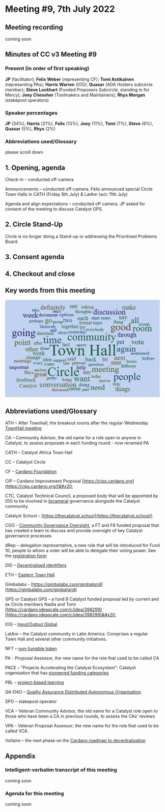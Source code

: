 # Meeting #9, 7th July 2022

## Meeting recording

coming soon

## Minutes of CC v3 Meeting #9 <a href="#minutes-of-catalyst-circle-v3-meeting-6" id="minutes-of-catalyst-circle-v3-meeting-6"></a>

### Present (in order of first speaking) <a href="#present-in-order-of-first-speaking" id="present-in-order-of-first-speaking"></a>

**JP** (facilitator); **Felix Weber** (representing CF); **Tomi Astikainen** (representing PAs); **Harris Warren** (IOG); **Quasar** (ADA Holders subcircle member); **Steve Lockhart** (Funded Proposers Subcircle, standing in for Mercy); **Joey Chessher** (Toolmakers and Maintainers); **Rhys Morgan** (stakepool operators)

### Speaker percentages

**JP** (34%), **Harris** (21%), **Felix** (13%), **Joey** (11%), **Tomi** (7%), **Steve** (6%), **Quasar** (5%), **Rhys** (2%)

### Abbreviations used/Glossary

please scroll down

## 1. Opening, agenda <a href="#1.-opening-agenda-0-00" id="1.-opening-agenda-0-00"></a>

Check-in – conducted off-camera

Announcements – conducted off-camera. Felix announced special Circle Town Halls in CATH (Friday 8th July) & LatAm (w/c 11th July)

Agenda and align expectations – conducted off camera. JP asked for consent of the meeting to discuss Catalyst GPS.

## **2. Circle Stand-Up**

Circle is no longer doing a Stand-up or addressing the Prioritised Problems Board.

## 3. Consent agenda <a href="#3.-consent-agenda-1-07-01" id="3.-consent-agenda-1-07-01"></a>

## 4. Checkout and close

## Key words from this meeting <a href="#key-words-from-this-meeting" id="key-words-from-this-meeting"></a>

![](<../.gitbook/assets/frequentword mtg9.JPG>)

## Abbreviations used/Glossary

ATH – After Townhall, the breakout rooms after the regular Wednesday [TownHall meeting](https://bit.ly/3rCicSR)

CA – Community Advisor, the old name for a role open to anyone in Catalyst, to assess proposals in each funding round - now renamed PA

CATH – Catalyst Africa Town Hall

CC – Catalyst Circle

CF – [Cardano Foundation](https://cardanofoundation.org/)

CIP – Cardano Improvement Proposal [https://cips.cardano.org](https://cips.cardano.org/)&#x20;

CTC, Catalyst Technical Council, a proposed body that will be appointed by IOG to be involved in [bicameral](https://en.wikipedia.org/wiki/Bicameralism) governance alongside the Catalyst community.

Catalyst School – [https://thecatalyst.school](https://thecatalyst.school/)

CGO - [Community Governance Oversight](https://quality-assurance-dao.gitbook.io/community-governance-oversight/), a F7 and F8 funded proposal that has created a team to discuss and provide oversight of key Catalyst governance processes

dRep – delegation representative, a new role that will be introduced for Fund 10; people to whom a voter will be able to delegate their voting power. See the [registration form](https://docs.google.com/forms/d/e/1FAIpQLSfPSb\_cDlIxN6cnnbOrJN\_oxDBmxB3kENbsE\_\_pmMAw8yJk0w/viewform)

DID – [Decentralised identifiers](https://en.wikipedia.org/wiki/Decentralized\_identifiers)

ETH – [Eastern Town Hall](https://www.youtube.com/channel/UCV2lFD4AtGRT-WIrLoX58lg)

Gimbalabs - [https://gimbalabs.com/gimbalgrid](https://gimbalabs.com/gimbalgrid)

GPS or Catalyst GPS – a fund 8 Catalyst funded proposal led by current and ex Circle members Nadia and Tomi [https://cardano.ideascale.com/c/idea/398299](https://cardano.ideascale.com/c/idea/398299)&#x20;

IOG – [Input/Output Global](https://iohk.io/)

LatAm – the Catalyst community in Latin America. Comprises a regular Town Hall and several other community initiatives.

NFT – [non-fungible token](https://en.wikipedia.org/wiki/Non-fungible\_token)

PA - Proposal Assessor, the new name for the role that used to be called CA

PACE – "Projects Accelerating the Catalyst Ecosystem": Catalyst organisation that has [pioneered funding categories](https://docs.catalystcontributors.org/funding-categorisation-analysis/)

PBL – [project-based learning](https://en.wikipedia.org/wiki/Project-based\_learning)

QA-DAO – [Quality Assurance Distributed Autonomous Organisation](https://quality-assurance-dao.github.io/)

SPO – stakepool operator

VCA – Veteran Community Advisor, the old name for a Catalyst role open to those who have been a CA in previous rounds, to assess the CAs’ reviews

VPA - Veteran Proposal Assessor; the new name for the role that used to be called VCA.

Voltaire – the next phase on the [Cardano roadmap to decentralisation](https://roadmap.cardano.org/en/voltaire/)

## Appendix

### Intelligent-verbatim transcript of this meeting <a href="#intelligent-verbatim-transcript-of-this-meeting" id="intelligent-verbatim-transcript-of-this-meeting"></a>

coming soon

### Agenda for this meeting <a href="#agenda-for-this-meeting" id="agenda-for-this-meeting"></a>

coming soon
